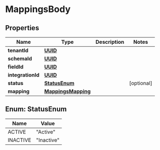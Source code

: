 # MappingsBody

## Properties
Name | Type | Description | Notes
------------ | ------------- | ------------- | -------------
**tenantId** | [**UUID**](UUID.md) |  | 
**schemaId** | [**UUID**](UUID.md) |  | 
**fieldId** | [**UUID**](UUID.md) |  | 
**integrationId** | [**UUID**](UUID.md) |  | 
**status** | [**StatusEnum**](#StatusEnum) |  |  [optional]
**mapping** | [**MappingsMapping**](MappingsMapping.md) |  | 

<a name="StatusEnum"></a>
## Enum: StatusEnum
Name | Value
---- | -----
ACTIVE | &quot;Active&quot;
INACTIVE | &quot;Inactive&quot;
